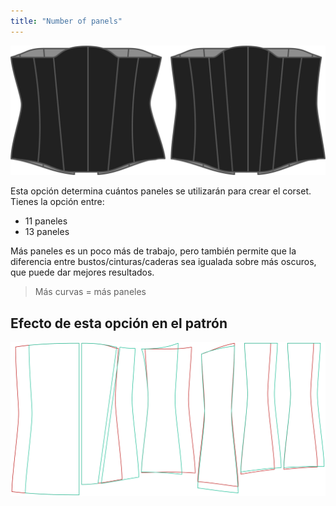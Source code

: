 ```yaml
---
title: "Number of panels"
---
```


![Opción de paneles en Catrin](./panels.svg)

Esta opción determina cuántos paneles se utilizarán para crear el corset. Tienes la opción entre:

- 11 paneles
- 13 paneles

Más paneles es un poco más de trabajo, pero también permite que la diferencia entre bustos/cinturas/caderas sea igualada sobre más oscuros, que puede dar mejores resultados.

> Más curvas = más paneles

## Efecto de esta opción en el patrón

![Esta imagen muestra el efecto de esta opción superponiendo varias variantes que tienen un valor diferente para esta opción](cathrin_panels_sample.svg "Efecto de esta opción en el patrón")
